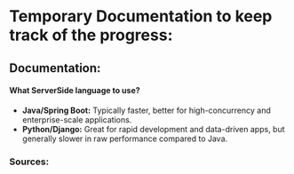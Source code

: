 # Temporary Documentation to keep track of the progress: 

## Documentation: 

#### What ServerSide language to use?

- **Java/Spring Boot:** Typically faster, better for high-concurrency and enterprise-scale applications.
- **Python/Django:** Great for rapid development and data-driven apps, but generally slower in raw performance compared to Java.

### Sources: 
